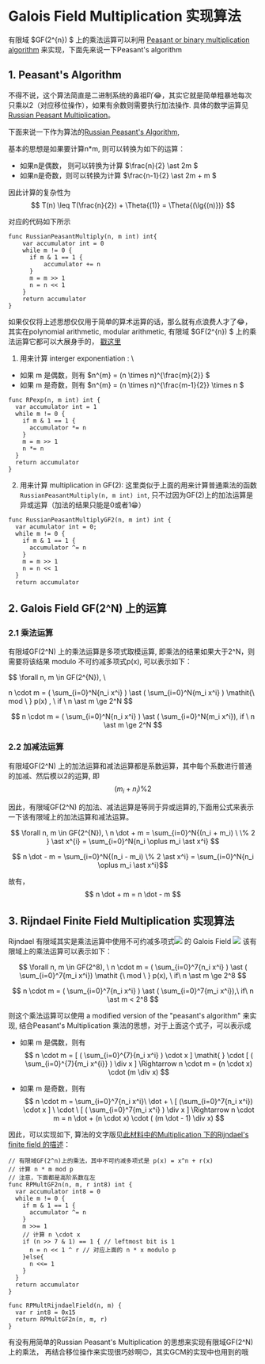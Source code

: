 # Galois Field Multiplication 实现算法
有限域 $GF(2^{n}) $
上的乘法运算可以利用 [Peasant or binary multiplication algorithm](https://en.wikipedia.org/wiki/Multiplication_algorithm#Peasant_or_binary_multiplication)
来实现，下面先来说一下Peasant's algorithm

## 1. Peasant's Algorithm
不得不说，这个算法简直是二进制系统的鼻祖吖😂，其实它就是简单粗暴地每次只乘以2（对应移位操作），如果有余数则需要执行加法操作.
具体的数学运算见[Russian Peasant Multiplication](http://www.cut-the-knot.org/Curriculum/Algebra/PeasantMultiplication.shtml)。

下面来说一下作为算法的[Russian Peasant's Algorithm](http://www.cs.yale.edu/homes/aspnes/pinewiki/RussianPeasantsAlgorithm.html),

基本的思想是如果要计算n\*m, 则可以转换为如下的运算：
- 如果n是偶数， 则可以转换为计算 $\frac{n}{2} \ast 2m $
- 如果n是奇数，则可以转换为计算 $\frac{n-1}{2} \ast 2m + m $

因此计算的复杂性为
$$
T(n) \leq T(\frac{n}{2}) + \Theta{(1)} = \Theta{(\lg{(n)})}
$$

对应的代码如下所示
```golang
func RussianPeasantMultiply(n, m int) int{
    var accumulator int = 0
    while m != 0 {
      if m & 1 == 1 {
          accumulator += n
      }
      m = m >> 1
      n = n << 1
    }
    return accumulator
}

```

如果仅仅将上述思想仅仅用于简单的算术运算的话，那么就有点浪费人才了😂，
其实在polynomial arithmetic, modular arithmetic, 有限域 $GF(2^{n}) $
上的乘法运算它都可以大展身手的，
[戳这里](https://www.embeddedrelated.com/showarticle/760.php)

1. 用来计算 interger exponentiation : \\
  - 如果 m 是偶数，则有 $n^{m} = (n \times n)^{\frac{m}{2}} $
  - 如果 m 是奇数，则有 $n^{m} = (n \times n)^{\frac{m-1}{2}} \times n $
```golang
func RPexp(n, m int) int {
  var accumulator int = 1
  while m != 0 {
    if m & 1 == 1 {
      accumulator *= n
    }
    m = m >> 1
    n *= n
  }
  return accumulator
}
```
2. 用来计算 multiplication in GF(2): 这里类似于上面的用来计算普通乘法的函数`RussianPeasantMultiply(n, m int) int`, 
  只不过因为GF(2)上的加法运算是异或运算（加法的结果只能是0或者1😁）
  ```golang
  func RussianPeasantMultiplyGF2(n, m int) int {
    var acumulator int = 0;
    while m != 0 {
      if m & 1 == 1 {
        accumulator ^= n
      }
      m = m >> 1
      n = n << 1
    }
    return accumulator
  ```


## 2. Galois Field GF(2^N) 上的运算
### 2.1 乘法运算
有限域GF(2^N) 上的乘法运算是多项式取模运算, 即乘法的结果如果大于2^N，则需要将该结果 modulo 不可约减多项式p(x), 可以表示如下：

$$
\forall n, m \in GF(2^{N}), \ 

n \cdot m = ( \sum_{i=0}^N{n_i x^i} ) \ast ( \sum_{i=0}^N{m_i  x^i} ) \mathit{\  mod \ } p(x) , \  if \  n \ast m \ge 2^N 
$$

$$ n \cdot m = ( \sum_{i=0}^N{n_i x^i} ) \ast ( \sum_{i=0}^N{m_i  x^i}), if \ n \ast m \ge 2^N $$


### 2.2 加减法运算 
有限域GF(2^N) 上的加法运算和减法运算都是系数运算，其中每个系数进行普通的加减、然后模以2的运算, 即 $$(m_{i} + n_{i}) \% 2 $$

因此，有限域GF(2^N) 的加法、减法运算是等同于异或运算的,下面用公式来表示一下该有限域上的加法运算和减法运算。

$$
\forall n, m \in GF(2^{N}), \ 
n \dot + m = \sum_{i=0}^N{(n_i + m_i) \  \% 2 } \ast x^{i} = \sum_{i=0}^N{n_i \oplus m_i \ast x^i} 
$$

$$ n \dot - m = \sum_{i=0}^N{(n_i -  m_i) \% 2 \ast x^i} = \sum_{i=0}^N{n_i \oplus m_i \ast x^i}$$

故有，
$$ n \dot + m =  n \dot - m $$


## 3. Rijndael Finite Field Multiplication 实现算法
Rijndael 有限域其实是乘法运算中使用不可约减多项式<img src="http://chart.googleapis.com/chart?cht=tx&chl= p(x) = x^8 %2B x^4 %2B x^3 %2B x^1 %2B 1" style="border:none;"> 的
Galois Field <img src="http://chart.googleapis.com/chart?cht=tx&chl= GF(2^8)" style="border:none;"> 
该有限域上的乘法运算可以表示如下：

$$ 
\forall n, m \in GF(2^8), \   
n \cdot m = ( \sum_{i=0}^7{n_i x^i} ) \ast ( \sum_{i=0}^7{m_i  x^i}) \mathit {\  mod \ } p(x), \ if\  n \ast m \ge 2^8
$$

$$ n \cdot m = ( \sum_{i=0}^7{n_i x^i} ) \ast ( \sum_{i=0}^7{m_i  x^i}),\ if\  n \ast m < 2^8 $$

则这个乘法运算可以使用 a modified version of the "peasant's algorithm" 来实现, 
结合Peasant's Multiplication 乘法的思想，对于上面这个式子，可以表示成
 -  如果 m 是偶数，则有
$$
n \cdot m = [ ( \sum_{i=0}^{7}{n_i x^i} )  \cdot x ] \mathit{  } \cdot  [ ( \sum_{i=0}^{7}{m_i x^{i}} ) \div x  ] \Rightarrow
n  \cdot m  = (n \cdot x) \cdot (m \div x)
$$

 - 如果 m 是奇数，则有
$$
n \cdot m = \sum_{i=0}^7{n_i x^i}\   \dot +  \ [ (\sum_{i=0}^7{n_i x^i}) \cdot x ] \  \cdot \  [ ( \sum_{i=0}^7{m_i  x^i} ) \div x ] \Rightarrow
n \cdot m = n \dot + (n \cdot x) \cdot ( (m \dot - 1) \div x)
$$

因此，可以实现如下, 算法的文字版见[此材料中的Multiplication 下的Rijndael's finite field 的描述](https://en.wikipedia.org/wiki/Finite_field_arithmetic#Rijndael.27s_finite_field)：
```golang
// 有限域GF(2^n)上的乘法，其中不可约减多项式是 p(x) = x^n + r(x)
// 计算 n * m mod p
// 注意，下面都是高阶系数在左
func RPMultGF2n(n, m, r int8) int {
  var accumulator int8 = 0
  while m != 0 {
    if m & 1 == 1 {
      accumulator ^= n
    }
    m >>= 1
    // 计算 n \cdot x
    if (n >> 7 & 1) == 1 { // leftmost bit is 1
      n = n << 1 ^ r // 对应上面的 n * x modulo p
    }else{
      n <<= 1
    }
  }
  return accumulator
}

func RPMultRijndaelField(n, m) {
  var r int8 = 0x15
  return RPMultGF2n(n, m, r)
}

```

有没有用简单的Russian Peasant's Multiplication 的思想来实现有限域GF(2^N) 上的乘法，
再结合移位操作来实现很巧妙啊😉，其实GCM的实现中也用到的哦

